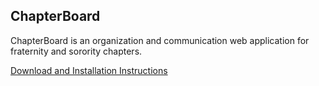 ## ChapterBoard

ChapterBoard is an organization and communication web application for fraternity and sorority chapters.

[Download and Installation Instructions](http://blakelucchesi.github.com/chapterboard)